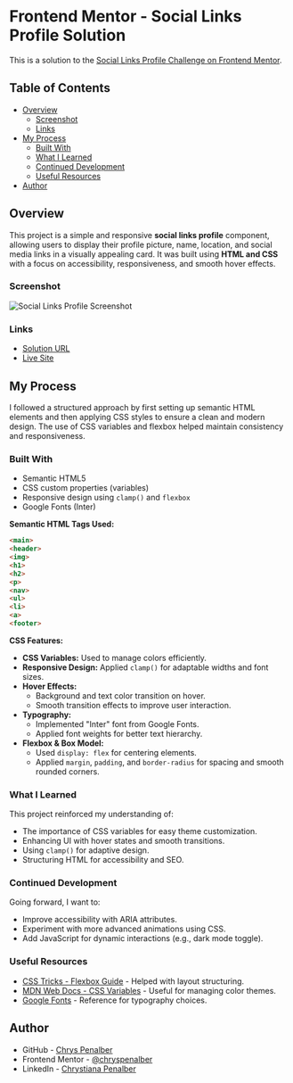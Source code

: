 # Frontend Mentor - Social Links Profile Solution

This is a solution to the [Social Links Profile Challenge on Frontend Mentor](https://www.frontendmentor.io/challenges/).

## Table of Contents

- [Overview](#overview)
  - [Screenshot](#screenshot)
  - [Links](#links)
- [My Process](#my-process)
  - [Built With](#built-with)
  - [What I Learned](#what-i-learned)
  - [Continued Development](#continued-development)
  - [Useful Resources](#useful-resources)
- [Author](#author)

## Overview

This project is a simple and responsive **social links profile** component, allowing users to display their profile picture, name, location, and social media links in a visually appealing card. It was built using **HTML and CSS** with a focus on accessibility, responsiveness, and smooth hover effects.

### Screenshot

![Social Links Profile Screenshot](./assets/images/screenshot-social-links.png)

### Links

- [Solution URL](https://github.com/chryspenalber/social-links-profile)
- [Live Site](https://chryspenalber.github.io/social-links-profile/)

## My Process

I followed a structured approach by first setting up semantic HTML elements and then applying CSS styles to ensure a clean and modern design. The use of CSS variables and flexbox helped maintain consistency and responsiveness.

### Built With

- Semantic HTML5
- CSS custom properties (variables)
- Responsive design using `clamp()` and `flexbox`
- Google Fonts (Inter)

**Semantic HTML Tags Used:**

```html
<main>
<header>
<img>
<h1>
<h2>
<p>
<nav>
<ul>
<li>
<a>
<footer>
```

**CSS Features:**

- **CSS Variables:** Used to manage colors efficiently.
- **Responsive Design:** Applied `clamp()` for adaptable widths and font sizes.
- **Hover Effects:**
  - Background and text color transition on hover.
  - Smooth transition effects to improve user interaction.
- **Typography:**
  - Implemented "Inter" font from Google Fonts.
  - Applied font weights for better text hierarchy.
- **Flexbox & Box Model:**
  - Used `display: flex` for centering elements.
  - Applied `margin`, `padding`, and `border-radius` for spacing and smooth rounded corners.

### What I Learned

This project reinforced my understanding of:

- The importance of CSS variables for easy theme customization.
- Enhancing UI with hover states and smooth transitions.
- Using `clamp()` for adaptive design.
- Structuring HTML for accessibility and SEO.

### Continued Development

Going forward, I want to:

- Improve accessibility with ARIA attributes.
- Experiment with more advanced animations using CSS.
- Add JavaScript for dynamic interactions (e.g., dark mode toggle).

### Useful Resources

- [CSS Tricks - Flexbox Guide](https://css-tricks.com/snippets/css/a-guide-to-flexbox/) - Helped with layout structuring.
- [MDN Web Docs - CSS Variables](https://developer.mozilla.org/en-US/docs/Web/CSS/Using_CSS_custom_properties) - Useful for managing color themes.
- [Google Fonts](https://fonts.google.com/) - Reference for typography choices.

## Author

- GitHub - [Chrys Penalber](https://github.com/chryspenalber)
- Frontend Mentor - [@chryspenalber](https://www.frontendmentor.io/profile/chryspenalber)
- LinkedIn - [Chrystiana Penalber](https://www.linkedin.com/in/chrystiana-penalber/)

